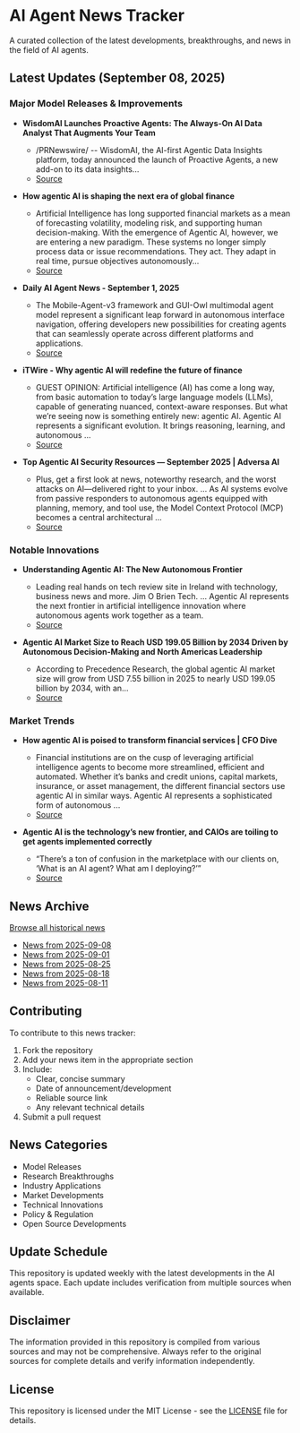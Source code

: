 # AI Agent News Tracker

A curated collection of the latest developments, breakthroughs, and news in the field of AI agents.

## Latest Updates (September 08, 2025)


### Major Model Releases & Improvements

- **WisdomAI Launches Proactive Agents: The Always-On AI Data Analyst That Augments Your Team**
  - /PRNewswire/ -- WisdomAI, the AI-first Agentic Data Insights platform, today announced the launch of Proactive Agents, a new add-on to its data insights...
  - [Source](https://prnewswire.com/news-releases/wisdomai-launches-proactive-agents-the-always-on-ai-data-analyst-that-augments-your-team-302545038.html)

- **How agentic AI is shaping the next era of global finance**
  - Artificial Intelligence has long supported financial markets as a mean of forecasting volatility, modeling risk, and supporting human decision-making. With the emergence of Agentic AI, however, we are entering a new paradigm. These systems no longer simply process data or issue recommendations. They act. They adapt in real time, pursue objectives autonomously...
  - [Source](https://www.fxstreet.com/education/how-agentic-ai-is-shaping-the-next-era-of-global-finance-202509051303)

- **Daily AI Agent News - September 1, 2025**
  - The Mobile-Agent-v3 framework and GUI-Owl multimodal agent model represent a significant leap forward in autonomous interface navigation, offering developers new possibilities for creating agents that can seamlessly operate across different platforms and applications.
  - [Source](https://aiagentstore.ai/ai-agent-news/daily/2025-09-01)

- **iTWire - Why agentic AI will redefine the future of finance**
  - GUEST OPINION: Artificial intelligence (AI) has come a long way, from basic automation to today’s large language models (LLMs), capable of generating nuanced, context-aware responses. But what we’re seeing now is something entirely new: agentic AI. Agentic AI represents a significant evolution. It brings reasoning, learning, and autonomous ...
  - [Source](https://itwire.com/guest-articles/guest-opinion/why-agentic-ai-will-redefine-the-future-of-finance.html)

- **Top Agentic AI Security Resources — September 2025 | Adversa AI**
  - Plus, get a first look at news, noteworthy research, and the worst attacks on AI—delivered right to your inbox. ... As AI systems evolve from passive responders to autonomous agents equipped with planning, memory, and tool use, the Model Context Protocol (MCP) becomes a central architectural ...
  - [Source](https://adversa.ai/blog/top-agentic-ai-security-resources-september-2025)

### Notable Innovations

- **Understanding Agentic AI: The New Autonomous Frontier**
  - Leading real hands on tech review site in Ireland with technology, business news and more. Jim O Brien Tech. ... Agentic AI represents the next frontier in artificial intelligence innovation where autonomous agents work together as a team.
  - [Source](https://techbuzzireland.com/2025/09/06/understanding-agentic-ai-the-new-autonomous-frontier/)

- **Agentic AI Market Size to Reach USD 199.05 Billion by 2034 Driven by Autonomous Decision-Making and North Americas Leadership**
  - According to Precedence Research, the global agentic AI market size will grow from USD 7.55 billion in 2025 to nearly USD 199.05 billion by 2034, with an...
  - [Source](https://globenewswire.com/news-release/2025/09/04/3144393/0/en/Agentic-AI-Market-Size-to-Reach-USD-199-05-Billion-by-2034-Driven-by-Autonomous-Decision-Making-and-North-Americas-Leadership.html)

### Market Trends

- **How agentic AI is poised to transform financial services | CFO Dive**
  - Financial institutions are on the cusp of leveraging artificial intelligence agents to become more streamlined, efficient and automated. Whether it’s banks and credit unions, capital markets, insurance, or asset management, the different financial sectors use agentic AI in similar ways. Agentic AI represents a sophisticated form of autonomous ...
  - [Source](https://www.cfodive.com/news/how-agentic-ai-is-poised-to-transform-financial-services/758934/)

- **Agentic AI is the technology’s new frontier, and CAIOs are toiling to get agents implemented correctly**
  - “There’s a ton of confusion in the marketplace with our clients on, ‘What is an AI agent? What am I deploying?’”
  - [Source](https://finance.yahoo.com/news/agentic-ai-technology-frontier-caios-140000875.html)

## News Archive

[Browse all historical news](./history/)

- [News from 2025-09-08](./history/2025-09-08_news.md)
- [News from 2025-09-01](./history/2025-09-01_news.md)
- [News from 2025-08-25](./history/2025-08-25_news.md)
- [News from 2025-08-18](./history/2025-08-18_news.md)
- [News from 2025-08-11](./history/2025-08-11_news.md)


## Contributing

To contribute to this news tracker:

1. Fork the repository
2. Add your news item in the appropriate section
3. Include:
   - Clear, concise summary
   - Date of announcement/development
   - Reliable source link
   - Any relevant technical details
4. Submit a pull request

## News Categories

- Model Releases
- Research Breakthroughs
- Industry Applications
- Market Developments
- Technical Innovations
- Policy & Regulation
- Open Source Developments

## Update Schedule

This repository is updated weekly with the latest developments in the AI agents space. Each update includes verification from multiple sources when available.

## Disclaimer

The information provided in this repository is compiled from various sources and may not be comprehensive. Always refer to the original sources for complete details and verify information independently.

## License

This repository is licensed under the MIT License - see the [LICENSE](LICENSE) file for details.
